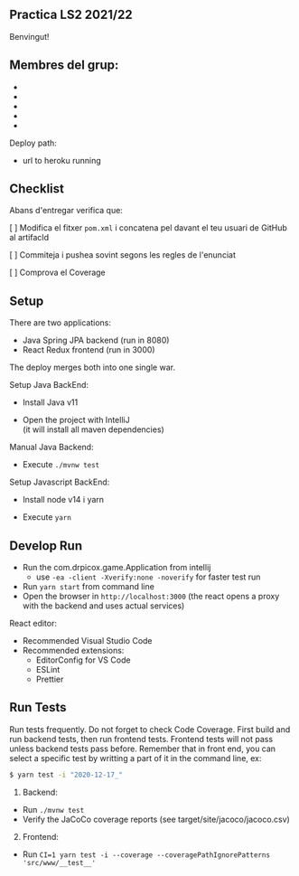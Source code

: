 ## Practica LS2 2021/22

Benvingut!

## Membres del grup:

-
-
-
-
-

Deploy path:

- url to heroku running

## Checklist

Abans d'entregar verifica que:

[ ] Modifica el fitxer `pom.xml` i concatena
pel davant el teu usuari de GitHub al artifacId

[ ] Commiteja i pushea sovint segons les regles de l'enunciat

[ ] Comprova el Coverage

## Setup

There are two applications:

- Java Spring JPA backend (run in 8080)
- React Redux frontend (run in 3000)

The deploy merges both into one single war.

Setup Java BackEnd:

- Install Java v11

- Open the project with IntelliJ  
  (it will install all maven dependencies)

Manual Java Backend:

- Execute `./mvnw test`

Setup Javascript BackEnd:

- Install node v14 i yarn

- Execute `yarn`

## Develop Run

- Run the com.drpicox.game.Application from intellij
  - use `-ea -client -Xverify:none -noverify` for faster test run
- Run `yarn start` from command line
- Open the browser in `http://localhost:3000`
  (the react opens a proxy with the backend and uses actual services)

React editor:

- Recommended Visual Studio Code
- Recommended extensions:
  - EditorConfig for VS Code
  - ESLint
  - Prettier

## Run Tests

Run tests frequently. Do not forget to check Code Coverage.
First build and run backend tests, then run frontend tests.
Frontend tests will not pass unless backend tests pass before.
Remember that in front end, you can select a specific test by writting
a part of it in the command line, ex:

```bash
$ yarn test -i "2020-12-17_"
```

1. Backend:

- Run `./mvnw test`
- Verify the JaCoCo coverage reports (see target/site/jacoco/jacoco.csv)

2. Frontend:

- Run `CI=1 yarn test -i --coverage --coveragePathIgnorePatterns 'src/www/__test__'`
